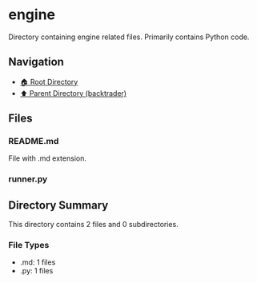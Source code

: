 # engine

Directory containing engine related files. Primarily contains Python code.

## Navigation

* [🏠 Root Directory](../../README.md)
* [⬆️ Parent Directory (backtrader)](../README.md)

## Files

### README.md

File with .md extension.

### runner.py

## Directory Summary

This directory contains 2 files and 0 subdirectories.

### File Types

* .md: 1 files
* .py: 1 files

